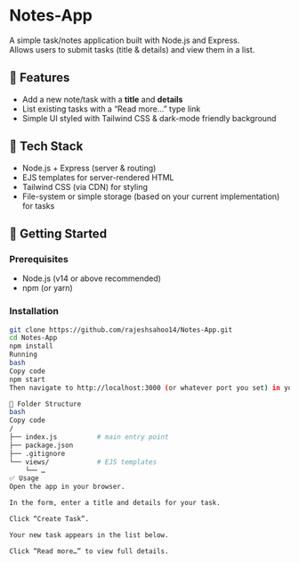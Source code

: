 # Notes-App  
A simple task/notes application built with Node.js and Express.  
Allows users to submit tasks (title & details) and view them in a list.  

## 🧰 Features  
- Add a new note/task with a **title** and **details**  
- List existing tasks with a “Read more…” type link  
- Simple UI styled with Tailwind CSS & dark-mode friendly background  

## 🚀 Tech Stack  
- Node.js + Express (server & routing)  
- EJS templates for server-rendered HTML  
- Tailwind CSS (via CDN) for styling  
- File-system or simple storage (based on your current implementation) for tasks  

## 🔧 Getting Started  
### Prerequisites  
- Node.js (v14 or above recommended)  
- npm (or yarn)  

### Installation  
```bash
git clone https://github.com/rajeshsahoo14/Notes-App.git  
cd Notes-App  
npm install  
Running
bash
Copy code
npm start
Then navigate to http://localhost:3000 (or whatever port you set) in your browser.

📁 Folder Structure
bash
Copy code
/
├── index.js          # main entry point  
├── package.json  
├── .gitignore  
└── views/            # EJS templates  
    └── …  
✅ Usage
Open the app in your browser.

In the form, enter a title and details for your task.

Click “Create Task”.

Your new task appears in the list below.

Click “Read more…” to view full details.
